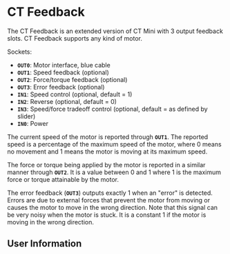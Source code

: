 # CT Feedback
The CT Feedback is an extended version of CT Mini with 3 output feedback slots. CT Feedback supports any kind of motor.

Sockets:
- **`OUT0`**: Motor interface, blue cable
- **`OUT1`**: Speed feedback (optional)
- **`OUT2`**: Force/torque feedback (optional)
- **`OUT3`**: Error feedback (optional)
- **`IN1`**: Speed control (optional, default = 1)
- **`IN2`**: Reverse (optional, default = 0)
- **`IN3`**: Speed/force tradeoff control (optional, default = as defined by slider)
- **`IN0`**: Power

The current speed of the motor is reported through **`OUT1`**. The reported speed is a percentage of the maximum speed of the motor, where 0 means no movement and 1 means the motor is moving at its maximum speed.

The force or torque being applied by the motor is reported in a similar manner through **`OUT2`**. It is a value between 0 and 1 where 1 is the maximum force or torque attainable by the motor.

The error feedback (**`OUT3`**) outputs exactly 1 when an "error" is detected. Errors are due to external forces that prevent the motor from moving or causes the motor to move in the wrong direction. Note that this signal can be very noisy when the motor is stuck. It is a constant 1 if the motor is moving in the wrong direction.

## User Information